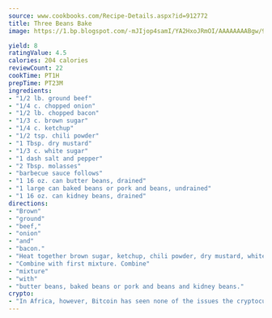 ```yaml
---
source: www.cookbooks.com/Recipe-Details.aspx?id=912772
title: Three Beans Bake
image: https://1.bp.blogspot.com/-mJIjop4samI/YA2HxoJRmOI/AAAAAAAABgw/9Q6cN5purxQQ0M3111-VxRXtHYk4x987wCLcBGAsYHQ/s320/19.png

yield: 8
ratingValue: 4.5
calories: 204 calories
reviewCount: 22
cookTime: PT1H
prepTime: PT23M
ingredients:
- "1/2 lb. ground beef"
- "1/4 c. chopped onion"
- "1/2 lb. chopped bacon"
- "1/3 c. brown sugar"
- "1/4 c. ketchup"
- "1/2 tsp. chili powder"
- "1 Tbsp. dry mustard"
- "1/3 c. white sugar"
- "1 dash salt and pepper"
- "2 Tbsp. molasses"
- "barbecue sauce follows"
- "1 16 oz. can butter beans, drained"
- "1 large can baked beans or pork and beans, undrained"
- "1 16 oz. can kidney beans, drained"
directions:
- "Brown"
- "ground"
- "beef,"
- "onion"
- "and"
- "bacon."
- "Heat together brown sugar, ketchup, chili powder, dry mustard, white sugar, salt, pepper, molasses and barbecue sauce."
- "Combine with first mixture. Combine"
- "mixture"
- "with"
- "butter beans, baked beans or pork and beans and kidney beans."
crypto:
- "In Africa, however, Bitcoin has seen none of the issues the cryptocurrency experienced globally."
---
```

